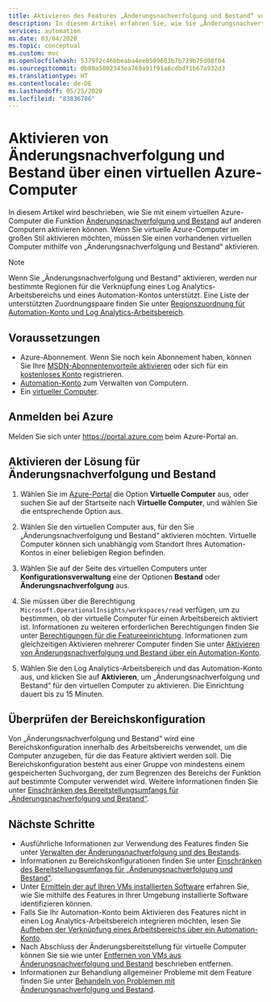 ```yaml
---
title: Aktivieren des Features „Änderungsnachverfolgung und Bestand“ von Azure Automation über einen virtuellen Azure-Computer
description: In diesem Artikel erfahren Sie, wie Sie „Änderungsnachverfolgung und Bestand“ über einen virtuellen Azure-Computer aktivieren.
services: automation
ms.date: 03/04/2020
ms.topic: conceptual
ms.custom: mvc
ms.openlocfilehash: 5379f2c46bbeaba4ee8509603b7b739b75d08f04
ms.sourcegitcommit: 0b80a5802343ea769a91f91a8cdbdf1b67a932d3
ms.translationtype: HT
ms.contentlocale: de-DE
ms.lasthandoff: 05/25/2020
ms.locfileid: "83836786"
---
```

# <a name="enable-change-tracking-and-inventory-from-an-azure-vm"></a>Aktivieren von Änderungsnachverfolgung und Bestand über einen virtuellen Azure-Computer

In diesem Artikel wird beschrieben, wie Sie mit einem virtuellen Azure-Computer die Funktion [Änderungsnachverfolgung und Bestand](change-tracking.md) auf anderen Computern aktivieren können. Wenn Sie virtuelle Azure-Computer im großen Stil aktivieren möchten, müssen Sie einen vorhandenen virtuellen Computer mithilfe von „Änderungsnachverfolgung und Bestand“ aktivieren. 

> [!NOTE]
> Wenn Sie „Änderungsnachverfolgung und Bestand“ aktivieren, werden nur bestimmte Regionen für die Verknüpfung eines Log Analytics-Arbeitsbereichs und eines Automation-Kontos unterstützt. Eine Liste der unterstützten Zuordnungspaare finden Sie unter [Regionszuordnung für Automation-Konto und Log Analytics-Arbeitsbereich](how-to/region-mappings.md).

## <a name="prerequisites"></a>Voraussetzungen

* Azure-Abonnement. Wenn Sie noch kein Abonnement haben, können Sie Ihre [MSDN-Abonnentenvorteile aktivieren](https://azure.microsoft.com/pricing/member-offers/msdn-benefits-details/) oder sich für ein [kostenloses Konto](https://azure.microsoft.com/free/?WT.mc_id=A261C142F) registrieren.
* [Automation-Konto](automation-offering-get-started.md) zum Verwalten von Computern.
* Ein [virtueller Computer](../virtual-machines/windows/quick-create-portal.md).

## <a name="sign-in-to-azure"></a>Anmelden bei Azure

Melden Sie sich unter https://portal.azure.com beim Azure-Portal an.

## <a name="enable-change-tracking-and-inventory"></a>Aktivieren der Lösung für Änderungsnachverfolgung und Bestand

1. Wählen Sie im [Azure-Portal](https://portal.azure.com) die Option **Virtuelle Computer** aus, oder suchen Sie auf der Startseite nach **Virtuelle Computer**, und wählen Sie die entsprechende Option aus.

2. Wählen Sie den virtuellen Computer aus, für den Sie „Änderungsnachverfolgung und Bestand“ aktivieren möchten. Virtuelle Computer können sich unabhängig vom Standort Ihres Automation-Kontos in einer beliebigen Region befinden.

3. Wählen Sie auf der Seite des virtuellen Computers unter **Konfigurationsverwaltung** eine der Optionen **Bestand** oder **Änderungsnachverfolgung** aus.

4. Sie müssen über die Berechtigung `Microsoft.OperationalInsights/workspaces/read` verfügen, um zu bestimmen, ob der virtuelle Computer für einen Arbeitsbereich aktiviert ist. Informationen zu weiteren erforderlichen Berechtigungen finden Sie unter [Berechtigungen für die Featureeinrichtung](automation-role-based-access-control.md#feature-setup-permissions). Informationen zum gleichzeitigen Aktivieren mehrerer Computer finden Sie unter [Aktivieren von Änderungsnachverfolgung und Bestand über ein Automation-Konto](automation-enable-changes-from-auto-acct.md).

5. Wählen Sie den Log Analytics-Arbeitsbereich und das Automation-Konto aus, und klicken Sie auf **Aktivieren**, um „Änderungsnachverfolgung und Bestand“ für den virtuellen Computer zu aktivieren. Die Einrichtung dauert bis zu 15 Minuten. 

## <a name="check-the-scope-configuration"></a><a name="scope-configuration">Überprüfen der Bereichskonfiguration</a>

Von „Änderungsnachverfolgung und Bestand“ wird eine Bereichskonfiguration innerhalb des Arbeitsbereichs verwendet, um die Computer anzugeben, für die das Feature aktiviert werden soll. Die Bereichskonfiguration besteht aus einer Gruppe von mindestens einem gespeicherten Suchvorgang, der zum Begrenzen des Bereichs der Funktion auf bestimmte Computer verwendet wird. Weitere Informationen finden Sie unter [Einschränken des Bereitstellungsumfangs für „Änderungsnachverfolgung und Bestand“](automation-scope-configurations-change-tracking.md).

## <a name="next-steps"></a>Nächste Schritte

* Ausführliche Informationen zur Verwendung des Features finden Sie unter [Verwalten der Änderungsnachverfolgung und des Bestands](change-tracking-file-contents.md).
* Informationen zu Bereichskonfigurationen finden Sie unter [Einschränken des Bereitstellungsumfangs für „Änderungsnachverfolgung und Bestand“](automation-scope-configurations-change-tracking.md).
* Unter [Ermitteln der auf Ihren VMs installierten Software](automation-tutorial-installed-software.md) erfahren Sie, wie Sie mithilfe des Features in Ihrer Umgebung installierte Software identifizieren können.
* Falls Sie Ihr Automation-Konto beim Aktivieren des Features nicht in einen Log Analytics-Arbeitsbereich integrieren möchten, lesen Sie [Aufheben der Verknüpfung eines Arbeitsbereichs über ein Automation-Konto](automation-unlink-workspace-change-tracking.md).
* Nach Abschluss der Änderungsbereitstellung für virtuelle Computer können Sie sie wie unter [Entfernen von VMs aus Änderungsnachverfolgung und Bestand](automation-remove-vms-from-change-tracking.md) beschrieben entfernen.
* Informationen zur Behandlung allgemeiner Probleme mit dem Feature finden Sie unter [Behandeln von Problemen mit Änderungsnachverfolgung und Bestand](troubleshoot/change-tracking.md).
